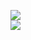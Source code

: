 [![](https://img.shields.io/badge/Made%20With-Github%20Spray-lightgrey.svg?style=for-the-badge&logo=github)](https://github.com/Annihil/github-spray#6599)  
[![](https://i.imgur.com/2DrTn0Z.gif)](https://github.com/Annihil/github-spray)